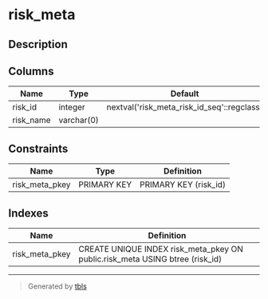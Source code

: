 # risk_meta

## Description

## Columns

| Name      | Type       | Default                                    | Nullable | Children                                    | Parents | Comment |
| --------- | ---------- | ------------------------------------------ | -------- | ------------------------------------------- | ------- | ------- |
| risk_id   | integer    | nextval('risk_meta_risk_id_seq'::regclass) | false    | [risk_matrix_config](risk_matrix_config.md) |         |         |
| risk_name | varchar(0) |                                            | false    |                                             |         |         |

## Constraints

| Name           | Type        | Definition            |
| -------------- | ----------- | --------------------- |
| risk_meta_pkey | PRIMARY KEY | PRIMARY KEY (risk_id) |

## Indexes

| Name           | Definition                                                                   |
| -------------- | ---------------------------------------------------------------------------- |
| risk_meta_pkey | CREATE UNIQUE INDEX risk_meta_pkey ON public.risk_meta USING btree (risk_id) |

---

> Generated by [tbls](https://github.com/k1LoW/tbls)

